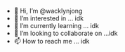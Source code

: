 - 👋 Hi, I’m @wacklynjong
- 👀 I’m interested in ... idk
- 🌱 I’m currently learning ... idk
- 💞️ I’m looking to collaborate on ...idk
- 📫 How to reach me ... idk

<!---
wacklynjong/wacklynjong is a ✨ special ✨ repository because its `README.md` (this file) appears on your GitHub profile.
You can click the Preview link to take a look at your changes.
--->
